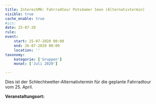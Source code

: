 ```yaml
---
title: InteresSMH: Fahrradtour Potsdamer Seen (Alternativtermin)
visible: true
cache_enable: true
#ics: 
date: 25-07-20
rule: 
event:
	start: 25-07-2020 00:00
	end: 26-07-2020 00:00
	location: ''
taxonomy:
	kategorie: ['Gruppen']
	monat: ['Juli 2020']

---
```

Dies ist der Schlechtwetter-Alternativtermin für die geplante Fahrradtour vom 25. April.



**Veranstaltungsort:** 

